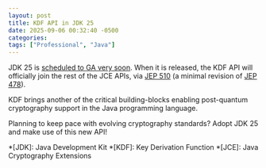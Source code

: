 ```yaml
---
layout: post
title: KDF API in JDK 25
date: 2025-09-06 00:32:40 -0500
categories:
tags: ["Professional", "Java"]
---
```


JDK 25 is [scheduled to GA very soon](https://openjdk.org/projects/jdk/25/). When it is released, the KDF API will officially join the rest of the JCE APIs, via [JEP 510](https://openjdk.org/jeps/510) (a minimal revision of [JEP 478](https://openjdk.org/jeps/478)).

KDF brings another of the critical building-blocks enabling post-quantum cryptography support in the Java programming language.

Planning to keep pace with evolving cryptography standards? Adopt JDK 25 and make use of this new API!

*[JDK]: Java Development Kit
*[KDF]: Key Derivation Function
*[JCE]: Java Cryptography Extensions
